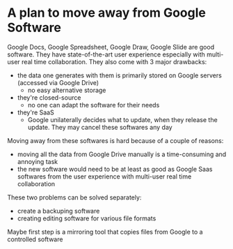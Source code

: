 # A plan to move away from Google Software

Google Docs, Google Spreadsheet, Google Draw, Google Slide are good software. They have state-of-the-art user experience especially with multi-user real time collaboration. They also come with 3 major drawbacks:
- the data one generates with them is primarily stored on Google servers (accessed via Google Drive)
    - no easy alternative storage
- they're closed-source
    - no one can adapt the software for their needs
- they're SaaS
    - Google unilaterally decides what to update, when they release the update. They may cancel these softwares any day

Moving away from these softwares is hard because of a couple of reasons:
- moving all the data from Google Drive manually is a time-consuming and annoying task
- the new software would need to be at least as good as Google Saas softwares from the user experience with multi-user real time collaboration

These two problems can be solved separately:
- create a backuping software
- creating editing software for various file formats

Maybe first step is a mirroring tool that copies files from Google to a controlled software